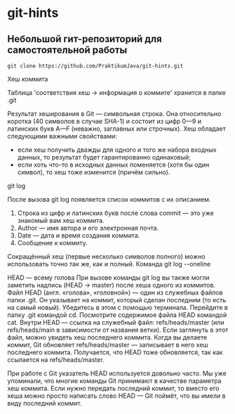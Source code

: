 # git-hints

## Небольшой гит-репозиторий для самостоятельной работы

`git clone https://github.com/PraktikumJava/git-hints.git`

Хеш коммита

Таблица 'соответствия хеш → информация о коммите' хранится в папке .git

Результат хеширования в Git — символьная строка. Она относительно коротка (40 символов в случае SHA-1) и состоит из цифр
0—9 и латинских букв A—F (неважно, заглавных или строчных). Хеш обладает следующими важными свойствами:
- если хеш получить дважды для одного и того же набора входных данных, то результат будет гарантированно одинаковый;
- если хоть что-то в исходных данных поменяется (хотя бы один символ), то хеш тоже изменится (причём сильно).

git log

После вызова git log появляется список коммитов с их описанием.
1. Строка из цифр и латинских букв после слова commit — это уже знакомый вам хеш коммита.
2. Author — имя автора и его электронная почта.
3. Date — дата и время создания коммита.
4. Сообщение к коммиту.

Cокращённый хеш (первые несколько символов полного) можно использовать точно так же, как и полный.
Команда git log --oneline

HEAD — всему голова
При вызове команды git log вы также могли заметить надпись (HEAD -> master) после хеша одного из коммитов.
Файл HEAD (англ. «голова», «головной») — один из служебных файлов папки .git. Он указывает на коммит, который сделан 
последним (то есть на самый новый).
Убедитесь в этом с помощью терминала. Перейдите в папку .git командой cd. Посмотрите содержимое файла HEAD командой cat.
Внутри HEAD — ссылка на служебный файл: refs/heads/master (или refs/heads/main в зависимости от названия ветки).
Если заглянуть в этот файл, можно увидеть хеш последнего коммита.
Когда вы делаете коммит, Git обновляет refs/heads/master — записывает в него хеш последнего коммита. Получается, что
HEAD тоже обновляется, так как ссылается на refs/heads/master.

При работе с Git указатель HEAD используется довольно часто. Мы уже упоминали, что многие команды Git принимают в
качестве параметра хеш коммита. Если нужно передать последний коммит, то вместо его хеша можно просто написать слово 
HEAD — Git поймёт, что вы имели в виду последний коммит.